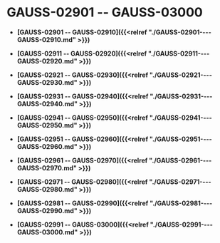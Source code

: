 # GAUSS-02901 -- GAUSS-03000<a name="ZH-CN_TOPIC_0302073109"></a>

-   **[GAUSS-02901 -- GAUSS-02910]({{<relref "./GAUSS-02901----GAUSS-02910.md" >}})**  

-   **[GAUSS-02911 -- GAUSS-02920]({{<relref "./GAUSS-02911----GAUSS-02920.md" >}})**  

-   **[GAUSS-02921 -- GAUSS-02930]({{<relref "./GAUSS-02921----GAUSS-02930.md" >}})**  

-   **[GAUSS-02931 -- GAUSS-02940]({{<relref "./GAUSS-02931----GAUSS-02940.md" >}})**  

-   **[GAUSS-02941 -- GAUSS-02950]({{<relref "./GAUSS-02941----GAUSS-02950.md" >}})**  

-   **[GAUSS-02951 -- GAUSS-02960]({{<relref "./GAUSS-02951----GAUSS-02960.md" >}})**  

-   **[GAUSS-02961 -- GAUSS-02970]({{<relref "./GAUSS-02961----GAUSS-02970.md" >}})**  

-   **[GAUSS-02971 -- GAUSS-02980]({{<relref "./GAUSS-02971----GAUSS-02980.md" >}})**  

-   **[GAUSS-02981 -- GAUSS-02990]({{<relref "./GAUSS-02981----GAUSS-02990.md" >}})**  

-   **[GAUSS-02991 -- GAUSS-03000]({{<relref "./GAUSS-02991----GAUSS-03000.md" >}})**  


